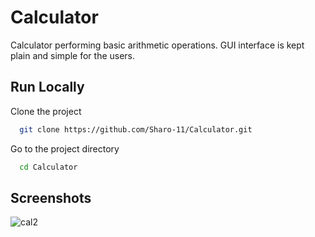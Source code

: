 
# Calculator

Calculator performing basic arithmetic operations. GUI interface is kept plain and simple for the users.

## Run Locally

Clone the project

```bash
  git clone https://github.com/Sharo-11/Calculator.git
```

Go to the project directory

```bash
  cd Calculator
```



## Screenshots
![cal2](https://github.com/Sharo-11/Calculator/assets/110475514/b7190e7c-bcc5-450c-b1a4-402879e8956e)
